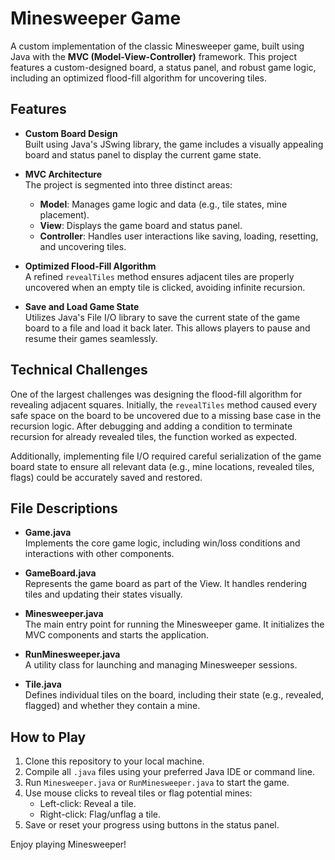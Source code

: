 # Minesweeper Game

A custom implementation of the classic Minesweeper game, built using Java with the **MVC (Model-View-Controller)** framework. This project features a custom-designed board, a status panel, and robust game logic, including an optimized flood-fill algorithm for uncovering tiles.

## Features

- **Custom Board Design**  
  Built using Java's JSwing library, the game includes a visually appealing board and status panel to display the current game state.
  
- **MVC Architecture**  
  The project is segmented into three distinct areas:  
  - **Model**: Manages game logic and data (e.g., tile states, mine placement).  
  - **View**: Displays the game board and status panel.  
  - **Controller**: Handles user interactions like saving, loading, resetting, and uncovering tiles.
  
- **Optimized Flood-Fill Algorithm**  
  A refined `revealTiles` method ensures adjacent tiles are properly uncovered when an empty tile is clicked, avoiding infinite recursion.

- **Save and Load Game State**  
  Utilizes Java's File I/O library to save the current state of the game board to a file and load it back later. This allows players to pause and resume their games seamlessly.

## Technical Challenges

One of the largest challenges was designing the flood-fill algorithm for revealing adjacent squares. Initially, the `revealTiles` method caused every safe space on the board to be uncovered due to a missing base case in the recursion logic. After debugging and adding a condition to terminate recursion for already revealed tiles, the function worked as expected.

Additionally, implementing file I/O required careful serialization of the game board state to ensure all relevant data (e.g., mine locations, revealed tiles, flags) could be accurately saved and restored.

## File Descriptions

- **Game.java**  
  Implements the core game logic, including win/loss conditions and interactions with other components.

- **GameBoard.java**  
  Represents the game board as part of the View. It handles rendering tiles and updating their states visually.

- **Minesweeper.java**  
  The main entry point for running the Minesweeper game. It initializes the MVC components and starts the application.

- **RunMinesweeper.java**  
  A utility class for launching and managing Minesweeper sessions.

- **Tile.java**  
  Defines individual tiles on the board, including their state (e.g., revealed, flagged) and whether they contain a mine.

## How to Play

1. Clone this repository to your local machine.
2. Compile all `.java` files using your preferred Java IDE or command line.
3. Run `Minesweeper.java` or `RunMinesweeper.java` to start the game.
4. Use mouse clicks to reveal tiles or flag potential mines:
   - Left-click: Reveal a tile.
   - Right-click: Flag/unflag a tile.
5. Save or reset your progress using buttons in the status panel.

Enjoy playing Minesweeper!
